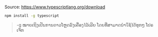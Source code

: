 Source: https://www.typescriptlang.org/download
```bash
npm install -g typescript
```
> -g ໝາຍເຖິງເປັນການດາວໂຫຼດລົງເຄື່ອງໄວ້ເລີຍ ໂດຍທີ່ສາມາດນຳໃຊ້ໄດ້ທຸກໆ ໂປຣເຈັກ